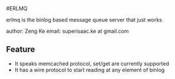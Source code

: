 #ERLMQ

erlmq is the binlog based message queue server that just works

author: Zeng Ke
email: superisaac.ke at gmail.com

## Feature

* It speaks memcached protocol, set/get are currently supported
* It has a wire protocol to start reading at any element of binlog



